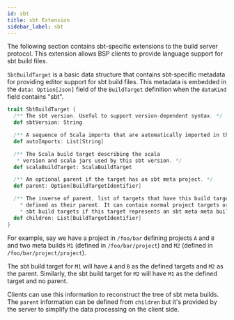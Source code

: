 ```yaml
---
id: sbt
title: sbt Extension
sidebar_label: sbt
---
```


The following section contains sbt-specific extensions to the build server
protocol. This extension allows BSP clients to provide language support for sbt
build files.

`SbtBuildTarget` is a basic data structure that contains sbt-specific metadata
for providing editor support for sbt build files. This metadata is embedded in
the `data: Option[Json]` field of the `BuildTarget` definition when the
`dataKind` field contains "sbt".

```scala
trait SbtBuildTarget {
  /** The sbt version. Useful to support version-dependent syntax. */
  def sbtVersion: String

  /** A sequence of Scala imports that are automatically imported in the sbt build files. */
  def autoImports: List[String]

  /** The Scala build target describing the scala
   * version and scala jars used by this sbt version. */
  def scalaBuildTarget: ScalaBuildTarget

  /** An optional parent if the target has an sbt meta project. */
  def parent: Option[BuildTargetIdentifier]

  /** The inverse of parent, list of targets that have this build target
    * defined as their parent. It can contain normal project targets or
    * sbt build targets if this target represents an sbt meta-meta build. */
  def children: List[BuildTargetIdentifier]
}
```

For example, say we have a project in `/foo/bar` defining projects `A` and `B`
and two meta builds `M1` (defined in `/foo/bar/project`) and `M2` (defined in
`/foo/bar/project/project`).

The sbt build target for `M1` will have `A` and `B` as the defined targets and
`M2` as the parent. Similarly, the sbt build target for `M2` will have `M1` as
the defined target and no parent.

Clients can use this information to reconstruct the tree of sbt meta builds. The
`parent` information can be defined from `children` but it's provided by the
server to simplify the data processing on the client side.
